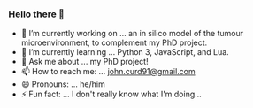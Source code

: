 ### Hello there 👋

- 🔭 I’m currently working on ... an in silico model of the tumour microenvironment, to complement my PhD project.
- 🌱 I’m currently learning ... Python 3, JavaScript, and Lua.
- 💬 Ask me about ... my PhD project!
- 📫 How to reach me: ... john.curd91@gmail.com
- 😄 Pronouns: ... he/him
- ⚡ Fun fact: ... I don't really know what I'm doing...

